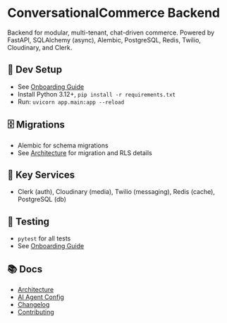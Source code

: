 # ConversationalCommerce Backend

Backend for modular, multi-tenant, chat-driven commerce. Powered by FastAPI, SQLAlchemy (async), Alembic, PostgreSQL, Redis, Twilio, Cloudinary, and Clerk.

## 🚀 Dev Setup
- See [Onboarding Guide](/docs/ONBOARDING_GUIDE.md)
- Install Python 3.12+, `pip install -r requirements.txt`
- Run: `uvicorn app.main:app --reload`

## 🗄️ Migrations
- Alembic for schema migrations
- See [Architecture](/docs/ARCHITECTURE.md) for migration and RLS details

## 🔑 Key Services
- Clerk (auth), Cloudinary (media), Twilio (messaging), Redis (cache), PostgreSQL (db)

## 🧪 Testing
- `pytest` for all tests
- See [Onboarding Guide](/docs/ONBOARDING_GUIDE.md)

## 📚 Docs
- [Architecture](/docs/ARCHITECTURE.md)
- [AI Agent Config](/docs/AI_AGENT_CONFIG.md)
- [Changelog](/docs/CHANGELOG.md)
- [Contributing](/docs/CONTRIBUTING.md)
